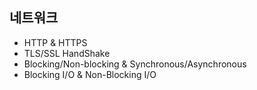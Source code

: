 ## 네트워크
- HTTP & HTTPS
- TLS/SSL HandShake
- Blocking/Non-blocking & Synchronous/Asynchronous
- Blocking I/O & Non-Blocking I/O
